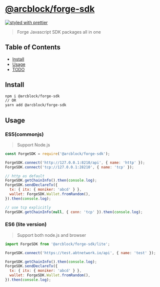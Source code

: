 # [**@arcblock/forge-sdk**](https://github.com/arcblock/forge-js)

[![styled with prettier](https://img.shields.io/badge/styled_with-prettier-ff69b4.svg)](https://github.com/prettier/prettier)

> Forge Javascript SDK packages all in one

## Table of Contents

- [Install](#install)
- [Usage](#usage)
- [TODO](#todo)

## Install

```sh
npm i @arcblock/forge-sdk
// OR
yarn add @arcblock/forge-sdk
```

## Usage

### ES5(commonjs)

> Support Node.js

```js
const ForgeSDK = require('@arcblock/forge-sdk');

ForgeSDK.connect('http://127.0.0.1:8210/api', { name: 'http' });
ForgeSDK.connect('tcp://127.0.0.1:28210', { name: 'tcp' });

// http as default
ForgeSDK.getChainInfo().then(console.log);
ForgeSDK.sendDeclareTx({
  tx: { itx: { moniker: 'abcd' } },
  wallet: ForgeSDK.Wallet.fromRandom(),
}).then(console.log);

// use tcp explicitly
ForgeSDK.getChainInfo(null, { conn: 'tcp' }).then(console.log);
```

### ES6 (lite version)

> Support both node.js and browser

```js
import ForgeSDK from '@arcblock/forge-sdk/lite';

ForgeSDK.connect('https://test.abtnetwork.io/api', { name: 'test' });

ForgeSDK.getChainInfo().then(console.log);
ForgeSDK.sendDeclareTx({
  tx: { itx: { moniker: 'abcd' } },
  wallet: ForgeSDK.Wallet.fromRandom(),
}).then(console.log);
```

